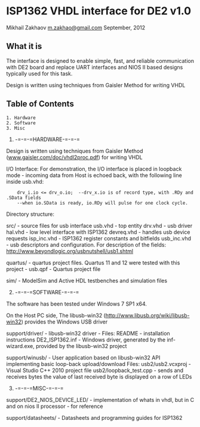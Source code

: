 ISP1362 VHDL interface for DE2 v1.0
==============
Mikhail Zakhaov <m.zakhao@gmail.com>
September, 2012

What it is
----------
The interface is designed to enable simple, fast, and reliable communication with DE2 board and replace UART interfaces and NIOS II based designs typically used for this task.

Design is written using techniques from Gaisler Method for writing VHDL

Table of Contents
----------

	1. Hardware
	2. Software
	3. Misc

1. -=-=-=HARDWARE-=-=-=

Design is written using techniques from Gaisler Method (www.gaisler.com/doc/vhdl2proc.pdf) for writing VHDL


I/O Interface:
	For demonstration, the I/O interface is placed in loopback mode - incoming data from Host is echoed back, 
	with the following line inside usb.vhd:
	
	    drv_i.io <= drv_o.io;  --drv_x.io is of record type, with .RDy and .SData fields
	    --when io.SData is ready, io.RDy will pulse for one clock cycle.

Directory structure:

src/ - source files for usb interface
	usb.vhd - top entity
	drv.vhd - usb driver
	hal.vhd - low level interface with ISP1362
	devreq.vhd - handles usb device requests 
	isp_inc.vhd - ISP1362 register constants and bitfields
    	usb_inc.vhd - usb descriptors and configuration.
        For description of the fields: http://www.beyondlogic.org/usbnutshell/usb1.shtml
				
quartus/ - quartus project files. Quartus 11 and 12 were tested with this project
   	 - usb.qpf - Quartus project file 

sim/ - ModelSim and Active HDL testbenches and simulation files

2. -=-=-=SOFTWARE-=-=-=

The software has been tested under Windows 7 SP1 x64.  

On the Host PC side, The libusb-win32 (http://www.libusb.org/wiki/libusb-win32)  provides the Windows USB driver

	
support/driver/   - libusb-win32  driver 
                  - Files:
                  	README - installation instructions
                  	DE2_ISP1362.inf - Windows driver, generated by the inf-wizard.exe, provided by the libusb-win32 project

support/winusb/  - User application based on libusb-win32 API implementing basic loop-back upload/download
                Files:
                    usb2/usb2.vcxproj - Visual Studio C++ 2010 project file
                    usb2/loopback_test.cpp - sends and receives bytes 
                            the value of last received byte is displayed on a row of
                            LEDs


3. -=-=-=MISC-=-=-=

support/DE2_NIOS_DEVICE_LED/ -  implementation of whats in vhdl, but in C and on
                                nios II processor - for reference
								
support/datasheets/ - Datasheets and programming guides for ISP1362


